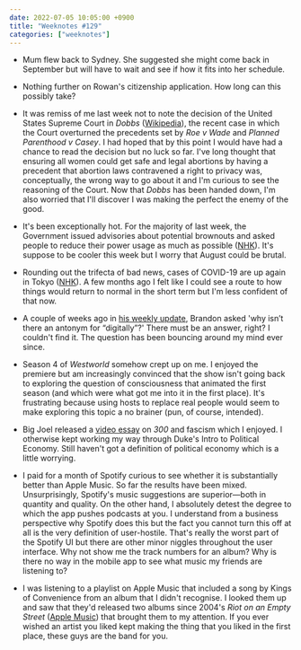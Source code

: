 ```yaml
---
date: 2022-07-05 10:05:00 +0900
title: "Weeknotes #129"
categories: ["weeknotes"]
---
```


- Mum flew back to Sydney. She suggested she might come back in September but will have to wait and see if how it fits into her schedule.

- Nothing further on Rowan's citizenship application. How long can this possibly take?

- It was remiss of me last week not to note the decision of the United States Supreme Court in _Dobbs_ ([Wikipedia](https://en.wikipedia.org/wiki/Dobbs_v._Jackson_Women%27s_Health_Organization)), the recent case in which the Court overturned the precedents set by _Roe v Wade_ and _Planned Parenthood v Casey_. I had hoped that by this point I would have had a chance to read the decision but no luck so far. I've long thought that ensuring all women could get safe and legal abortions by having a precedent that abortion laws contravened a right to privacy was, conceptually, the wrong way to go about it and I'm curious to see the reasoning of the Court. Now that _Dobbs_ has been handed down, I'm also worried that I'll discover I was making the perfect the enemy of the good.

- It's been exceptionally hot. For the majority of last week, the Government issued advisories about potential brownouts and asked people to reduce their power usage as much as possible ([NHK](https://www3.nhk.or.jp/nhkworld/en/news/20220629_35/)). It's suppose to be cooler this week but I worry that August could be brutal.

- Rounding out the trifecta of bad news, cases of COVID-19 are up again in Tokyo ([NHK](https://www3.nhk.or.jp/nhkworld/en/news/20220630_36/)). A few months ago I felt like I could see a route to how things would return to normal in the short term but I'm less confident of that now.

- A couple of weeks ago in [his weekly update](https://sangsara.net/2022/06/19/week-25-22/), Brandon asked 'why isn’t there an antonym for “digitally”?' There must be an answer, right? I couldn't find it. The question has been bouncing around my mind ever since.

- Season 4 of _Westworld_ somehow crept up on me. I enjoyed the premiere but am increasingly convinced that the show isn't going back to exploring the question of consciousness that animated the first season (and which were what got me into it in the first place). It's frustrating because using hosts to replace real people would seem to make exploring this topic a no brainer (pun, of course, intended).

- Big Joel released a [video essay](https://www.youtube.com/watch?v=hEMqTPUWXqw) on _300_ and fascism which I enjoyed. I otherwise kept working my way through Duke's Intro to Political Economy. Still haven't got a definition of political economy which is a little worrying.

- I paid for a month of Spotify curious to see whether it is substantially better than Apple Music. So far the results have been mixed. Unsurprisingly, Spotify's music suggestions are superior—both in quantity and quality. On the other hand, I absolutely detest the degree to which the app pushes podcasts at you. I understand from a business perspective why Spotify does this but the fact you cannot turn this off at all is the very definition of user-hostile. That's really the worst part of the Spotify UI but there are other minor niggles throughout the user interface. Why not show me the track numbers for an album? Why is there no way in the mobile app to see what music my friends are listening to?

- I was listening to a playlist on Apple Music that included a song by Kings of Convenience from an album that I didn't recognise. I looked them up and saw that they'd released two albums since 2004's _Riot on an Empty Street_ ([Apple Music](https://music.apple.com/us/album/riot-on-an-empty-street/724403401)) that brought them to my attention. If you ever wished an artist you liked kept making the thing that you liked in the first place, these guys are the band for you.
